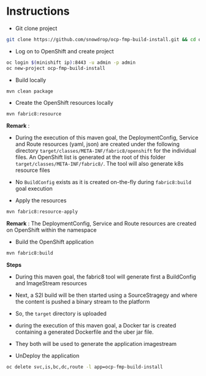 # Instructions

- Git clone project

```bash
git clone https://github.com/snowdrop/ocp-fmp-build-install.git && cd ocp-fmp-build-install
```

- Log on to OpenShift and create project

```bash
oc login $(minishift ip):8443 -u admin -p admin
oc new-project ocp-fmp-build-install
```

- Build locally

```bash
mvn clean package
```

- Create the OpenShift resources locally

```bash
mvn fabric8:resource
```

**Remark** : 

- During the execution of this maven goal, the DeploymentConfig, Service and Route resources (yaml, json)
are created under the following directory `target/classes/META-INF/fabric8/openshift` for the 
individual files.
An OpenShift list is generated at the root of this folder `target/classes/META-INF/fabric8/`.
The tool will also generate k8s resource files 

- No `BuildConfig` exists as it is created on-the-fly during `fabric8:build` goal execution

- Apply the resources

```bash
mvn fabric8:resource-apply
```

**Remark** : The DeploymentConfig, Service and Route resources are created on OpenShift within the namespace

- Build the OpenShift application

```bash
mvn fabric8:build
```
**Steps**

- During this maven goal, the fabric8 tool will generate first a BuildConfig and ImageStream resources
- Next, a S2I build will be then started using a SourceStragegy and where the content is pushed a binary stream to the platform
- So, the `target` directory is uploaded
- during the execution of this maven goal, a Docker tar is created containing a generated Dockerfile and the uber jar file.
- They both will be used to generate the application imagestream

- UnDeploy the application

```bash
oc delete svc,is,bc,dc,route -l app=ocp-fmp-build-install 
```